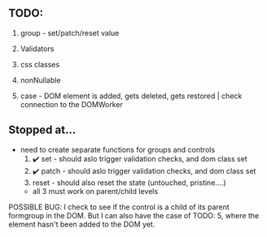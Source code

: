 ## TODO:

1. group - set/patch/reset value

2. Validators
3. css classes

4. nonNullable
5. case - DOM element is added, gets deleted, gets restored | check connection to the DOMWorker

## Stopped at...

- need to create separate functions for groups and controls
  1. ✔️ set - should aslo trigger validation checks, and dom class set
  2. ✔️ patch - should aslo trigger validation checks, and dom class set
  3. reset - should also reset the state (untouched, pristine....)
  - all 3 must work on parent/child levels

POSSIBLE BUG: I check to see if the control is a child of its parent formgroup in the DOM. But I can also have the case of TODO: 5, where the element hasn't been added to the DOM yet.
